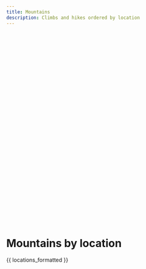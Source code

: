 ```yaml
---
title: Mountains
description: Climbs and hikes ordered by location
---
```

<script src="/assets/js/leaflet.js" type="text/javascript"></script>
<script src="/assets/js/leaflet.markercluster.js" type="text/javascript"></script>
<link rel="stylesheet" href="/assets/css/leaflet.css" media="screen" type="text/css">
<link rel="stylesheet" href="/assets/css/MarkerCluster.css" media="screen" type="text/css">
<link rel="stylesheet" href="/assets/css/MarkerCluster.Default.css" media="screen" type="text/css">


<div id="map" class="map leaflet-container" style="height: 500px; position:relative;"></div>

<script type="text/javascript">
  {{ locations_code }}

  // create the map object and set the cooridnates of the initial view:
  let map = L.map('map').setView([46.800604, 11.174361], 6);
  let tileserver = "http://c.tile.thunderforest.com/outdoors/{z}/{x}/{y}.png?apikey=f13bfa644ac14730b74927c01e626a71";

  // create the tile layer with correct attribution:
  L.tileLayer(tileserver, {
      attribution: 'Map data &copy; <a href="http://openstreetmap.org">OpenStreetMap</a> contributors, <a href="http://creativecommons.org/licenses/by-sa/2.0/">CC-BY-SA</a>, Imagery © <a href="http://mapbox.com">Mapbox</a>',
      maxZoom: 18
      }).addTo(map);

  let markers = new L.MarkerClusterGroup();

  function formatDate(d) {
    let d2 = new Date(d);
    const monthNames = ["January", "February", "March", "April",
      "May", "June", "July", "August", "September", "October",
      "November", "December"];
    return monthNames[d2.getMonth()] + ' ' + d2.getFullYear();
  }

  let nameToMarker = {};

  function addMarker(location) {
    const m = new L.marker(location.location);
    let triplist = "";
    location.trips.forEach((trip) => {
      const sdate = formatDate(trip.date);
      triplist += `<li><a href='${trip.url}'>${trip.title}</a> ${sdate}</li>\n`;
    });
    triplist = `<ul>${triplist}</ul>\n`;
    const popupstr = `<h3>${location.name}</h3>\n${triplist}`;
    m.bindPopup(popupstr);
    markers.addLayer(m);
    nameToMarker[location.name] = m;
  }

  mapdata.forEach((md) => {
    addMarker(md);
  });

  markers.addTo(map);

  // Let's deal with an argument.
  const params = new URL(location.href).searchParams;
  const place = params.get('place');
  if (place) {
    const marker = nameToMarker[place];
    if (marker) {
      console.log(`Moving map to ${place}.`);
      const latLngs = [ marker.getLatLng() ];
      const markerBounds = L.latLngBounds(latLngs);
      map.fitBounds(markerBounds);
    }
  }
</script>

# Mountains by location

{{ locations_formatted }}
